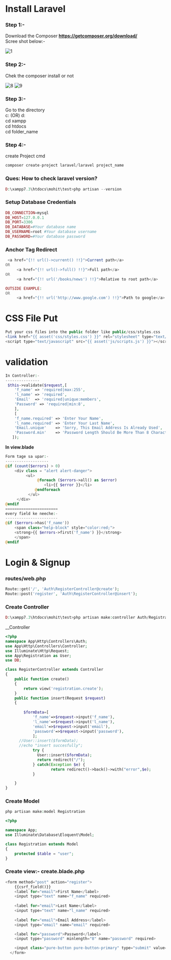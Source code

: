 # Install Laravel

### Step 1:-
Download the Composer __https://getcomposer.org/download/__ <br>
Scree shot below:-<br>

![1](https://github.com/mohit2708/Laravel/blob/master/image/composer.gif)


### Step 2:- 
Chek the composer install or not<br>

![8](https://github.com/mohit2708/Laravel/blob/master/image/8-composer.jpg)
![9](https://github.com/mohit2708/Laravel/blob/master/image/9-composer.jpg)

### Step 3:-
Go to the directory<br>
c: (OR) d:<br>
cd xampp<br>
cd htdocs <br>
cd folder_name<br>

### Step 4:-
create Project cmd<br>
```php
composer create-project laravel/laravel project_name
```

### Ques: How to check laravel version?
```php
D:\xampp7.3\htdocs\mohit\test>php artisan --version
```

### Setup Database Credentials
```php
DB_CONNECTION=mysql
DB_HOST=127.0.0.1
DB_PORT=3306
DB_DATABASE=#Your database name
DB_USERNAME=root #Your database username
DB_PASSWORD=#Your database password
```

### Anchor Tag Redirect
```php
 <a href="{!! url()->current() !!}">Current path</a>
OR
     <a href="{!! url()->full() !!}">Full path</a>
OR
     <a href="{!! url('/books/news') !!}">Relative to root path</a>

OUTSIDE EXAMPLE:
OR
     <a href="{!! url('http://www.google.com') !!}">Path to google</a>
```
# CSS File Put
```php
Put your css files into the public folder like public/css/styles.css
<link href="{{ asset('css/styles.css') }}" rel="stylesheet" type="text/css" >
<script type="text/javascript" src="{{ asset('js/scripts.js') }}"></script>
```
# validation
```php
In Controller:-
---------------
 $this->validate($request,[
	'f_name' => 'required|max:255',
	'l_name' => 'required',
	'Email'  => 'required|unique:members',
	'Password' => 'required|min:8',
	],
	[
	'f_name.required' => 'Enter Your Name',
	'l_name.required' => 'Enter Your Last Name',
	'Email.unique'    => 'Sorry, This Email Address Is Already Used',
	'Password.min'    => 'Password Length Should Be More Than 8 Character',
   ]);
```
__In view.blade__
```php
Form tage sa upar:-
-------------------
@if (count($errors) > 0)
    <div class = "alert alert-danger">
         <ul>
              @foreach ($errors->all() as $error)
                 <li>{{ $error }}</li>
             @endforeach
          </ul>
     </div>
@endif
=======================
every field ke neeche:-
-----------------------
@if ($errors->has('f_name'))
	<span class="help-block" style="color:red;">
	<strong>{{ $errors->first('f_name') }}</strong>
	</span>
@endif
```

# Login & Signup

### routes/web.php
```php
Route::get('/', 'Auth\RegisterController@create');
Route::post('register', 'Auth\RegisterController@insert');
```

### Create Controller
```php
D:\xampp7.3\htdocs\mohit\test>php artisan make:controller Auth/RegistrationController
```
__Controller
```php
<?php
namespace App\Http\Controllers\Auth;
use App\Http\Controllers\Controller;
use Illuminate\Http\Request;
use App\Registration as User;
use DB;

class RegisterController extends Controller
{
    public function create()
    {
        return view('registration.create');
    }
    public function insert(Request $request)
    {
		      
        $formData=[
			'f_name'=>$request->input('f_name'),
			'l_name'=>$request->input('l_name'),
            'email'=>$request->input('email'),
            'password'=>$request->input('password'),            
            ];
      //User::insert($formData);
      //echo "insert succesfully";  
            try {
              User::insert($formData);
              return redirect("/");
            } catch(Exception $e) {
                    return redirect()->back()->with("error",$e);
            }    

    }
}
```

### Create Model
```php
php artisan make:model Registration
```
```php
<?php

namespace App;
use Illuminate\Database\Eloquent\Model;

class Registration extends Model
{
    protected $table = "user";
}
```

### Create view:- create.blade.php
```php
<form method="post" action="register">
    {{csrf_field()}}
	<label for="email">First Name</label>
    <input type="text" name="f_name" required>
	
	<label for="email">Last Name</label>
    <input type="text" name="l_name" required>
	
    <label for="email">Email Address</label>
    <input type="email" name="email" required>

    <label for="password">Password</label>
    <input type="password" minlength="8" name="password" required>

    <input class="pure-button pure-button-primary" type="submit" value="Register">
  </form>
```











